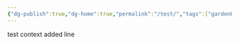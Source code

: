 ```yaml
---
{"dg-publish":true,"dg-home":true,"permalink":"/test/","tags":["gardenEntry"],"dgPassFrontmatter":true,"created":"2025-03-12T11:54:15.623+01:00","updated":"2025-03-12T14:32:12.885+01:00"}
---
```


test context
added line